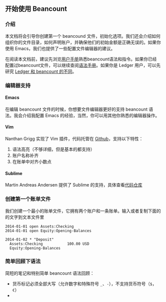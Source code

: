 ## 开始使用 Beancount

### 介绍

本文档将会引导你创建第一个 beancound 文件，初始化选项。我们还会介绍如何组织你的文件目录，如何声明账户，并确保他们的初始金额是正确无误的。如果你使用 Emacs，我们也提供了一些配置文件编辑器的建议。

在阅读本文档前，建议先浏览[用户手册](http://furius.ca/beancount/doc/users-manual)熟悉beancount语法和指令。如果你已经配置过beancount文件，可以继续查阅[语法手册](http://furius.ca/beancount/doc/cookbook)。如果你是 Ledger 用户，可以先研究 [Ledger 和 beancount 的不同](http://furius.ca/beancount/doc/comparison)。

### 编辑器支持

#### Emacs

在编辑 beancount 文件的时候，你想要文件编辑器更好的支持 beancount 语法。我会介绍我配置 Emacs 的经验，当然，你可以用其他你熟悉的编辑器操作。

#### Vim

Nanthan Grigg 实现了 Vim 插件，代码托管在 [Github](https://github.com/nathangrigg/vim-beancount)，支持以下特性：

1. 语法高亮（不够详细，但是基本的都支持）
2. 账户名称补齐
3. 在账单中对齐小数点

#### Sublime

Martin Andreas Andersen 提供了 Sublime 的支持，具体查看[代码仓库](https://github.com/draug3n/sublime-beancount)

### 创建第一个账单文件

我们创建一个最小的账单文件，它拥有两个账户和一条账单。输入或者复制下面的的文字到文本文件里

```beancount
2014-01-01 open Assets:Checking
2014-01-01 open Equity:Opening-Balances

2014-01-02 * "Deposit"
  Assets:Checking           100.00 USD
  Equity:Opening-Balances
```

### 简单回顾下语法

简短的笔记和特别简单 beancount 语法回顾：

- 货币标记必须全部大写（允许数字和特殊符号 `_`、`-`），不支持货币符号（`$`，`€`）
- 